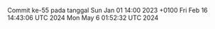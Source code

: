 Commit ke-55 pada tanggal Sun Jan 01 14:00 2023 +0100
Fri Feb 16 14:43:06 UTC 2024
Mon May  6 01:52:32 UTC 2024
